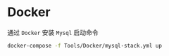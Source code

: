 # Docker

通过 `Docker` 安装 `Mysql`
启动命令

``` bash
docker-compose -f Tools/Docker/mysql-stack.yml up
```
